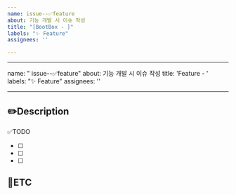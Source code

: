 ```yaml
---
name: issue--✅feature
about: 기능 개발 시 이슈 작성
title: "[BootBox - ]"
labels: "✨ Feature"
assignees: ''

---
```


---
name: " issue--✅feature"
about: 기능 개발 시 이슈 작성
title: 'Feature - '
labels: "✨ Feature"
assignees: ''

---

✏️Description
-
<!--작업사항을 입력해주세요-->

✅TODO
- [ ] <!-- todo -->
- [ ] <!-- todo -->
- [ ] <!-- todo -->

🐾ETC
-
